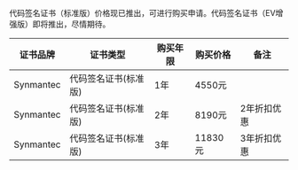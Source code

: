 
代码签名证书（标准版）价格现已推出，可进行购买申请。代码签名证书（EV增强版）即将推出，尽情期待。

| 证书品牌 | 证书类型 | 购买年限 | 购买价格 | 备注 |
|------|-----|-----|-----|---|
| Synmantec |代码签名证书(标准版)| 1年 | 4550元 | |
| Synmantec |代码签名证书(标准版)| 2年 | 8190元 | 2年折扣优惠 |
| Synmantec |代码签名证书(标准版)| 3年 | 11830元 | 3年折扣优惠 |

